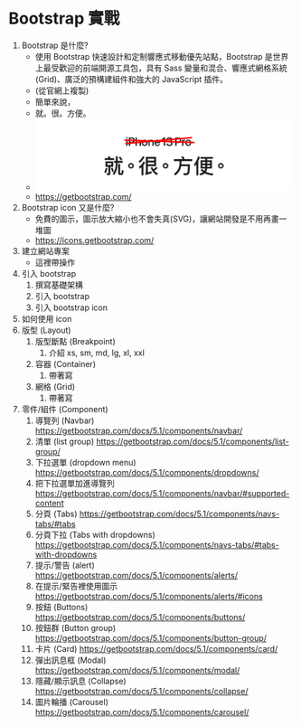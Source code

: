 # Bootstrap 實戰

1. Bootstrap 是什麼?
   - 使用 Bootstrap 快速設計和定制響應式移動優先站點，Bootstrap 是世界上最受歡迎的前端開源工具包，具有 Sass 變量和混合、響應式網格系統(Grid)、廣泛的預構建組件和強大的 JavaScript 插件。
   - (從官網上複製)
   - 簡單來說，
   - 就。很。方便。
   - ![img.png](img/img.png)
   - https://getbootstrap.com/
2. Bootstrap icon 又是什麼?
   - 免費的圖示，圖示放大縮小也不會失真(SVG)，讓網站開發是不用再畫一堆圖
   - https://icons.getbootstrap.com/
3. 建立網站專案
   - 這裡帶操作
4. 引入 bootstrap
   1. 撰寫基礎架構
   2. 引入 bootstrap
   3. 引入 bootstrap icon
5. 如何使用 icon
6. 版型 (Layout)
   1. 版型斷點 (Breakpoint)
      1. 介紹 xs, sm, md, lg, xl, xxl
   2. 容器 (Container)
      1. 帶著寫
   3. 網格 (Grid)
      1. 帶著寫
7. 零件/組件 (Component)
   1. 導覽列 (Navbar) https://getbootstrap.com/docs/5.1/components/navbar/
   2. 清單 (list group) https://getbootstrap.com/docs/5.1/components/list-group/
   3. 下拉選單 (dropdown menu) https://getbootstrap.com/docs/5.1/components/dropdowns/
   4. 把下拉選單加進導覽列 https://getbootstrap.com/docs/5.1/components/navbar/#supported-content
   5. 分頁 (Tabs) https://getbootstrap.com/docs/5.1/components/navs-tabs/#tabs
   6. 分頁下拉 (Tabs with dropdowns) https://getbootstrap.com/docs/5.1/components/navs-tabs/#tabs-with-dropdowns
   7. 提示/警告 (alert) https://getbootstrap.com/docs/5.1/components/alerts/
   8. 在提示/緊告裡使用圖示 https://getbootstrap.com/docs/5.1/components/alerts/#icons
   9. 按鈕 (Buttons) https://getbootstrap.com/docs/5.1/components/buttons/
   10. 按鈕群 (Button group) https://getbootstrap.com/docs/5.1/components/button-group/
   11. 卡片 (Card) https://getbootstrap.com/docs/5.1/components/card/
   12. 彈出訊息框 (Modal) https://getbootstrap.com/docs/5.1/components/modal/
   13. 隱藏/顯示訊息 (Collapse) https://getbootstrap.com/docs/5.1/components/collapse/
   14. 圖片輪播 (Carousel) https://getbootstrap.com/docs/5.1/components/carousel/